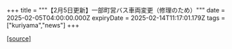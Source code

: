 +++
title = """【2月5日更新】一部町営バス車両変更（修理のため）"""
date = 2025-02-05T04:00:00.000Z
expiryDate = 2025-02-14T11:17:01.179Z
tags = ["kuriyama","news"]
+++


[[source]](https://www.town.kuriyama.hokkaido.jp/soshiki/47/30235.html)
